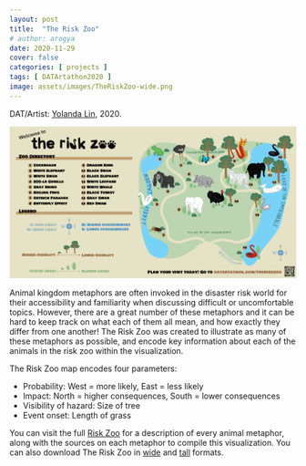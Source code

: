 ```yaml
---
layout: post
title:  "The Risk Zoo"
# author: arogya
date: 2020-11-29
cover: false
categories: [ projects ]
tags: [ DATArtathon2020 ]
image: assets/images/TheRiskZoo-wide.png
---
```

     
DAT/Artist: [Yolanda Lin](http://datartathon.com/fellows/yolanda), 2020. 

 ![](/assets/images/TheRiskZoo-wide.png)

Animal kingdom metaphors are often invoked in the disaster risk world for their accessibility and familiarity when discussing difficult or uncomfortable topics. However, there are a great number of these metaphors and it can be hard to keep track on what each of them all mean, and how exactly they differ from one another! The Risk Zoo was created to illustrate as many of these metaphors as possible, and encode key information about each of the animals in the risk zoo within the visualization. 

The Risk Zoo map encodes four parameters:

* Probability: West = more likely, East = less likely
* Impact: North = higher consequences, South = lower consequences
* Visibility of hazard: Size of tree
* Event onset: Length of grass

You can visit the full [Risk Zoo](datartathon.com/theriskzoo) for a description of every animal metaphor, along with the sources on each metaphor to compile this visualization. You can also download The Risk Zoo in [wide](http://datartathon.com/assets/images/TheRiskZoo-wide.png) and [tall](http://datartathon.com/assets/images/TheRiskZoo-tall.png) formats. 
